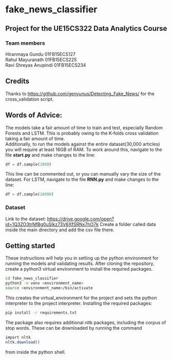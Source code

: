 # fake_news_classifier
## Project for the UE15CS322 Data Analytics Course
### Team members
Hiranmaya Gundu 01FB15ECS127  
Rahul Mayuranath 01FB15ECS225  
Ravi Shreyas Anupindi 01FB15ECS234  

## Credits
Thanks to https://github.com/genyunus/Detecting_Fake_News/ for the cross_validation script.

## Words of Advice:
The models take a fair amount of time to train and test, especially Random Forests and LSTM. This is probably owing to the K-folds cross validation taking a fair amount of time.  
Additionally, to run the models against the entire dataset(30,000 articles) you will require at least 16GB of RAM. To work around this,
navigate to the file **start.py** and make changes to the line:
```python
df = df.sample(1000)
```
This line can be commented out, or you can manually vary the size of the dataset.
For LSTM, navigate to the file **RNN.py** and make changes to the line:
```python
df = df.sample(10000)
```

### Dataset
Link to the dataset: https://drive.google.com/open?id=1Q3ZO3trNfBg0uSlkz73V6XfSRNx7hO7k 
Create a folder called data inside the main directory and add the csv file there.

## Getting started
These instructions will help you in setting up the python environment for running the models and validating results.
After cloning the repository, create a python3 virtual environment to install the required packages.  
```bash
cd fake_news_classifier
python3 -m venv <environment_name>  
source <environment_name>/bin/activate
``` 
This creates the virtual_environment for the project and sets the python interpreter to the project interpreter.
Installing the required packages:
```bash
pip install -r requirements.txt
```
The package also requires additional nltk packages, including the corpus of stop words. These can be downloaded by running the command
```bash
import nltk
nltk.download()
```
from inside the python shell.
